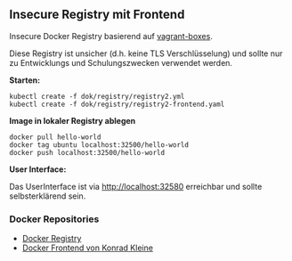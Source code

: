 Insecure Registry mit Frontend
------------------------------

Insecure Docker Registry basierend auf [vagrant-boxes](https://github.com/savishy/vagrant-boxes).

Diese Registry ist unsicher (d.h. keine TLS Verschlüsselung) und sollte nur zu Entwicklungs und Schulungszwecken verwendet werden.


**Starten:**

	kubectl create -f dok/registry/registry2.yml
	kubectl create -f dok/registry/registry2-frontend.yaml
	
**Image in lokaler Registry ablegen**

	docker pull hello-world
	docker tag ubuntu localhost:32500/hello-world
	docker push localhost:32500/hello-world

**User Interface:**

Das UserInterface ist via [http://localhost:32580](http://localhost:32580) erreichbar und sollte selbsterklärend sein.
	
### Docker Repositories

* [Docker Registry](https://hub.docker.com/_/registry/)
* [Docker Frontend von Konrad Kleine](https://hub.docker.com/r/konradkleine/docker-registry-frontend/) 

